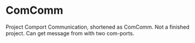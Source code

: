 # ComComm

Project Comport Communication, shortened as ComComm.
Not a finished project.
Can get message from with two com-ports.
